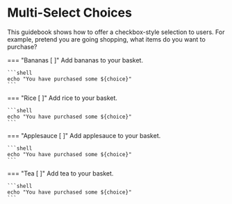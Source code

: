 # Multi-Select Choices

This guidebook shows how to offer a checkbox-style selection to users. For example, pretend you are going shopping, what items do you want to purchase?

=== "Bananas [ ]"
    Add bananas to your basket.

    ```shell
    echo "You have purchased some ${choice}"
    ```

=== "Rice [ ]"
    Add rice to your basket.

    ```shell
    echo "You have purchased some ${choice}"
    ```

=== "Applesauce [ ]"
    Add applesauce to your basket.

    ```shell
    echo "You have purchased some ${choice}"
    ```

=== "Tea [ ]"
    Add tea to your basket.

    ```shell
    echo "You have purchased some ${choice}"
    ```
